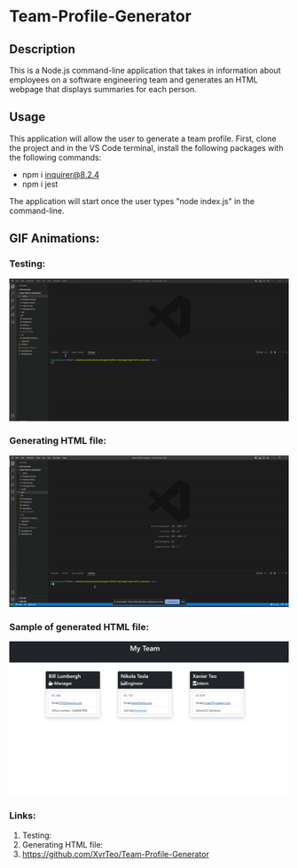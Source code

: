 # Team-Profile-Generator

## Description

This is a Node.js command-line application that takes in information about employees on a software engineering team and generates an HTML webpage that displays summaries for each person.

## Usage

This application will allow the user to generate a team profile. First, clone the project and in the VS Code terminal, install the following packages with the following commands:

- npm i inquirer@8.2.4
- npm i jest

The application will start once the user types "node index.js" in the command-line.

## GIF Animations:

### Testing:
![GIF](./assets/Testing.gif)

### Generating HTML file:
![GIF](./assets/HTML.gif)

### Sample of generated HTML file:
![JPG](./assets/Generated-File.jpg)

### Links:

1. Testing:
2. Generating HTML file:
3. https://github.com/XvrTeo/Team-Profile-Generator
